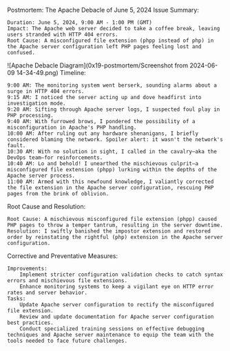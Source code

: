 Postmortem: The Apache Debacle of June 5, 2024
Issue Summary:

    Duration: June 5, 2024, 9:00 AM - 1:00 PM (GMT)
    Impact: The Apache web server decided to take a coffee break, leaving users stranded with HTTP 404 errors.
    Root Cause: A misconfigured file extension (phpp instead of php) in the Apache server configuration left PHP pages feeling lost and confused.

![Apache Debacle Diagram](0x19-postmortem/Screenshot from 2024-06-09 14-34-49.png)
Timeline:

    9:00 AM: The monitoring system went berserk, sounding alarms about a surge in HTTP 404 errors.
    9:15 AM: I noticed the server acting up and dove headfirst into investigation mode.
    9:20 AM: Sifting through Apache server logs, I suspected foul play in PHP processing.
    9:40 AM: With furrowed brows, I pondered the possibility of a misconfiguration in Apache's PHP handling.
    10:00 AM: After ruling out any hardware shenanigans, I briefly considered blaming the network. Spoiler alert: it wasn't the network's fault.
    10:30 AM: With no solution in sight, I called in the cavalry—aka the DevOps team—for reinforcements.
    10:40 AM: Lo and behold! I unearthed the mischievous culprit—a misconfigured file extension (phpp) lurking within the depths of the Apache server process.
    11:00 AM: Armed with this newfound knowledge, I valiantly corrected the file extension in the Apache server configuration, rescuing PHP pages from the brink of oblivion.

Root Cause and Resolution:

    Root Cause: A mischievous misconfigured file extension (phpp) caused PHP pages to throw a temper tantrum, resulting in the server downtime.
    Resolution: I swiftly banished the impostor extension and restored order by reinstating the rightful (php) extension in the Apache server configuration.

Corrective and Preventative Measures:

    Improvements:
        Implement stricter configuration validation checks to catch syntax errors and mischievous file extensions.
        Enhance monitoring systems to keep a vigilant eye on HTTP error rates and server behavior.
    Tasks:
        Update Apache server configuration to rectify the misconfigured file extension.
        Review and update documentation for Apache server configuration best practices.
        Conduct specialized training sessions on effective debugging techniques and Apache server maintenance to equip the team with the tools needed to face future challenges.
